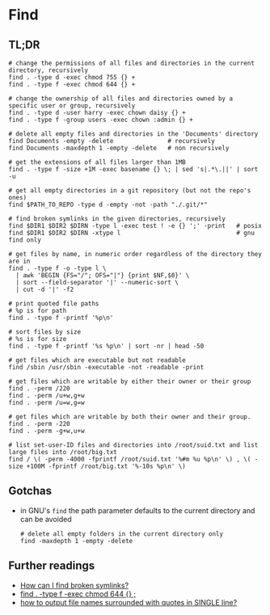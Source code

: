 # Find

## TL;DR

```shell
# change the permissions of all files and directories in the current directory, recursively
find . -type d -exec chmod 755 {} +
find . -type f -exec chmod 644 {} +

# change the ownership of all files and directories owned by a specific user or group, recursively
find . -type d -user harry -exec chown daisy {} +
find . -type f -group users -exec chown :admin {} +

# delete all empty files and directories in the 'Documents' directory
find Documents -empty -delete               # recursively
find Documents -maxdepth 1 -empty -delete   # non recursively

# get the extensions of all files larger than 1MB
find . -type f -size +1M -exec basename {} \; | sed 's|.*\.||' | sort -u

# get all empty directories in a git repository (but not the repo's ones)
find $PATH_TO_REPO -type d -empty -not -path "./.git/*"

# find broken symlinks in the given directories, recursively
find $DIR1 $DIR2 $DIRN -type l -exec test ! -e {} ';' -print   # posix
find $DIR1 $DIR2 $DIRN -xtype l                                # gnu find only

# get files by name, in numeric order regardless of the directory they are in
find . -type f -o -type l \
  | awk 'BEGIN {FS="/"; OFS="|"} {print $NF,$0}' \
  | sort --field-separator '|' --numeric-sort \
  | cut -d '|' -f2

# print quoted file paths
# %p is for path
find . -type f -printf '%p\n'

# sort files by size
# %s is for size
find . -type f -printf '%s %p\n' | sort -nr | head -50

# get files which are executable but not readable
find /sbin /usr/sbin -executable -not -readable -print

# get files which are writable by either their owner or their group
find . -perm /220
find . -perm /u+w,g+w
find . -perm /u=w,g=w

# get files which are writable by both their owner and their group.
find . -perm -220
find . -perm -g+w,u+w

# list set-user-ID files and directories into /root/suid.txt and list large files into /root/big.txt
find / \( -perm -4000 -fprintf /root/suid.txt '%#m %u %p\n' \) , \( -size +100M -fprintf /root/big.txt '%-10s %p\n' \)
```

## Gotchas

- in GNU's `find` the path parameter defaults to the current directory and can be avoided

  ```shell
  # delete all empty folders in the current directory only
  find -maxdepth 1 -empty -delete
  ```

## Further readings

- [How can I find broken symlinks?]
- [find . -type f -exec chmod 644 {} ;]
- [how to output file names surrounded with quotes in SINGLE line?]

[find . -type f -exec chmod 644 {} ;]: https://stackoverflow.com/questions/19737525/find-type-f-exec-chmod-644#22083532
[how can i find broken symlinks?]: https://unix.stackexchange.com/questions/34248/how-can-i-find-broken-symlinks
[how to output file names surrounded with quotes in single line?]: https://stackoverflow.com/questions/6041596/how-to-output-file-names-surrounded-with-quotes-in-single-line#15137696
